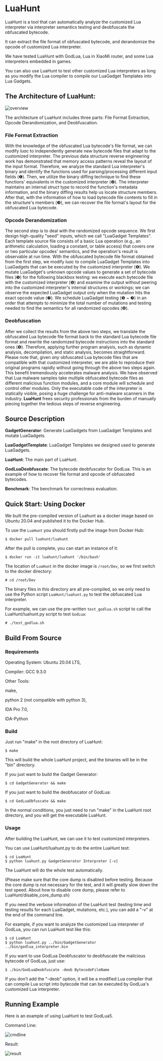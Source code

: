 # LuaHunt

LuaHunt is a tool that can automatically analyze the customized Lua interpreter via interpreter semantics testing and deobfuscate the obfuscated bytecode.

It can extract the file format of obfuscated bytecode, and derandomize the opcode of customized Lua interpreter.

We have tested LuaHunt with GodLua, Lua in XiaoMi router, and some Lua interpreters embedded in games.

You can also use LuaHunt to test other customized Lua interpreters as long as you modify the Lua compiler to compile our LuaGadget Templates into Lua Gadgets.

## The Architecture of LuaHunt:
![overview](./Images/LuaHunt-Architecture.png)

The architecture of LuaHunt includes three parts: File Format Extraction, Opcode Derandomization, and Deobfuscation.

### File Format Extraction
With the knowledge of the obfuscated Lua bytecode's file format, we can modify *luac* to independently generate new bytecode files that adapt to the customized interpreter.
The previous data structure reverse engineering work has demonstrated that memory access patterns reveal the layout of the input format. 
Therefore, we analyze the standard Lua interpreter's binary and identify the functions used for parsing/processing different input fields (❶).
Then, we utilize the binary diffing technique to find these functions' equivalents in the customized interpreter (❷).
The interpreter maintains an internal *struct* type to record the function's metadata information, and the binary diffing results help us locate structure members.
After that, with the information of how to load bytecode file contents to fill in the structure's members (❸), we can recover the file format's layout for the obfuscated Lua bytecode.

### Opcode Derandomization
The second step is to deal with the randomized opcode sequence.
We first design high-quality "seed" inputs, which we call "LuaGadget Templates".
Each template source file consists of a basic Lua operation (e.g., an arithmetic calculation, loading a constant, or table access) that covers one or two particular opcodes' semantics, and the operation's result is observable at run time.
With the obfuscated bytecode file format obtained from the first step, we modify *luac* to compile LuaGadget Templates into LuaGadgets that can be executed by the customized interpreter (❹).
We mutate LuaGadget's unknown opcode values to generate a set of bytecode files (❺) for the following blackbox testing: 
we execute each bytecode file with the customized interpreter (❻) and examine the output without peering into the customized interpreter's internal structures or workings; 
we can observe the expected LuaGadget output only when the mutation hits the exact opcode value (❼).
We schedule LuaGadget testing (❺ ~ ❼) in an order that attempts to minimize the total number of mutations and testing needed to find the semantics for all randomized opcodes (❽).

### Deobfuscation
After we collect the results from the above two steps, we translate the obfuscated Lua bytecode file format back to the standard Lua bytecode file format and rewrite the randomized bytecode instructions into the standard ones (❾).
Therefore, applying further program analysis, such as dynamic analysis, decompilation, and static analysis, becomes straightforward.
Please note that, given *any* obfuscated Lua bytecode files that are compatible with that customized interpreter, we are able to reproduce their original programs rapidly without going through the above two steps again.
This benefit tremendously accelerates malware analysis.
We have observed that Lua malware samples take multiple obfuscated bytecode files as different malicious function modules, and a core module will schedule and control other modules. 
Only the executable code of the interpreter is statically visible, posing a huge challenge for anti-malware scanners in the industry.
**LuaHunt** frees security professionals from the burden of manually piecing together the tedious steps of reverse engineering.

## Source Description
**GadgetGenerator**: Generate LuaGadgets from LuaGadget Templates and mutate LuaGadgets.

**LuaGadgetTemplate**: LuaGadget Templates we designed used to generate LuaGadgets.

**LuaHunt**: The main part of LuaHunt.

**GodLuaDeobfuscate**: The bytecode deobfuscator for GodLua. This is an example of how to recover file format and opcode of obfuscated bytecodes.

**Benchmark**: The benchmark for correctness evaluation.

## Quick Start: Using Docker
We built the pre-compiled version of Luahunt as a docker image based on Ubuntu 20.04 and published it to the Docker Hub.

To use the `LuaHunt` you should firstly pull the image from Docker Hub:
```
$ docker pull luahunt/luahunt
```

After the pull is complete, you can start an instance of it:
```
$ docker run -it luahunt/luahunt '/bin/bash'
```

The location of `LuaHunt` in the docker image is `/root/Dev`, so we first switch to the docker directory:
```
# cd /root/Dev
```

The binary files in this directory are all pre-compiled, so we only need to use the Python script `LuaHunt/luahunt.py` to test the obfuscated Lua interpreter. 

For example, we can use the pre-written `test_godlua.sh` script to call the LuaHunt/luahunt.py script to test `GodLua`:
```
# ./test_godlua.sh
```
## Build From Source
### Requirements

Operating System: Ubuntu 20.04 LTS,

Compiler: GCC 9.3.0

Other Tools:

make,

python 2 (not compatible with python 3),

IDA Pro 7.0,

IDA-Python

### Build

Just run "make" in the root directory of LuaHunt:

```
$ make
```

This will build the whole LuaHunt project, and the binaries will be in the "bin" directory.

If you just want to build the Gadget Generator:

```
$ cd GadgetGenerator && make
```

If you just want to build the deobfuscator of GodLua:

```
$ cd GodLuaObfuscate && make
```

In the normal conditions, you just need to run "make" in the LuaHunt root directory, and you will get the executable LuaHunt.

### Usage

After building the LuaHunt, we can use it to test customized interpreters.

You can use LuaHunt/luahunt.py to do the entire LuaHunt test:

```
$ cd LuaHunt
$ python luahunt.py GadgetGenerator Interpreter [-v]
```

The LuaHunt will do the whole test automatically.

(Please make sure that the core dump is disabled before testing. Because the core dump is not necessary for the test, and it will greatly slow down the test speed. About how to disable core dump, please refer to LuaHunt/disable\_core\_dump.sh)

If you need the verbose information of the LuaHunt test (testing time and testing results for each LuaGadget, mutations, etc.), you can add a "-v" at the end of the command line.

For example, if you want to analyze the customized Lua interpreter of GodLua, you can run LuaHunt test like this:

```
$ cd LuaHunt
$ python luahunt.py ../bin/GadgetGenerator ../bin/godlua_interpreter.bin
```

If you want to use GodLua Deobfuscator to deobfuscate the malicious bytecode of GodLua, just use:

```
$ ./bin/GodLuaDeobfuscate -deob BytecodeFileName
```

If you don't add the "-deob" option, it will be a modified Lua compiler that can compile Lua script into bytecode that can be executed by GodLua's customized Lua interpreter.

## Running Example

Here is an example of using LuaHunt to test GodLua5.

Command Line:

![cmdline](./Images/cmdline.png)


Result:

![result](./Images/result.png)
